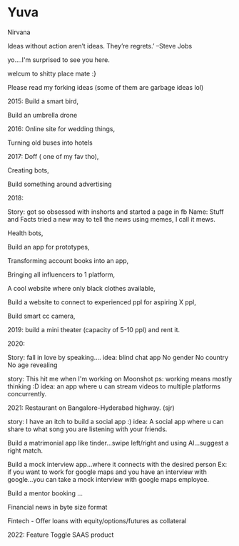 # Yuva
Nirvana

Ideas without action aren’t ideas. They’re regrets.’
 –Steve Jobs

yo....I'm surprised to see you here.

welcum to shitty place mate :}

Please read my forking  ideas (some of them are garbage ideas lol)

2015:
Build a smart bird,

Build an umbrella drone

2016: 
Online site for wedding things,

Turning old buses into hotels 

2017:
Doff ( one of my fav tho),

Creating bots, 

Build something around advertising 

2018:

Story: got so obsessed with inshorts and started a page in fb
Name: Stuff and Facts
tried a new way to tell the news using memes,
I call it mews.

Health bots,

Build an app for prototypes,

Transforming account books into an app, 

Bringing all influencers to 1 platform, 

A cool website where only black clothes available, 

Build  a website to connect to experienced ppl for aspiring X ppl, 

Build smart cc camera,

2019: build a mini theater (capacity of 5-10 ppl) and rent it.

2020: 

Story: fall in love by speaking....
idea: blind chat app 
No gender 
No country 
No age revealing

story: This hit me when I'm working on Moonshot
ps: working means mostly thinking :D
idea: an app where u can stream videos to multiple platforms concurrently.

2021:
Restaurant on Bangalore-Hyderabad highway. (sjr)

story: I have an itch to build a social app :)
idea: A social app where u can share to what song you are listening with your friends.

Build a matrimonial app like tinder...swipe left/right and using AI...suggest a right match.

Build a mock interview app...where it connects with the desired person 
Ex: if you want to work for google maps and you have an interview with google...you can take a mock interview with google maps employee.

Build a mentor booking ...

Financial news in byte size format 

Fintech - Offer loans with equity/options/futures as collateral

2022:
Feature Toggle SAAS product
